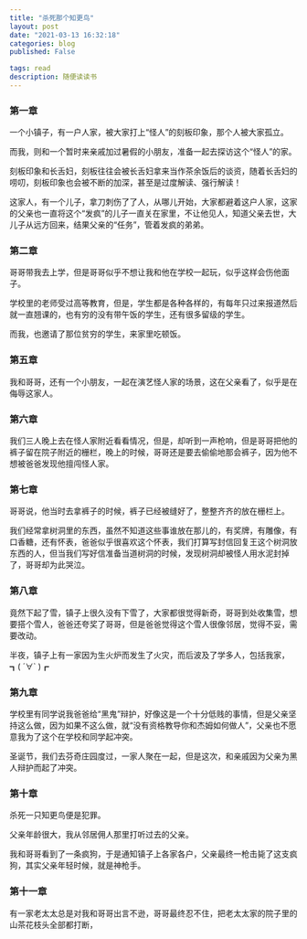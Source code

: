```yaml
---
title: "杀死那个知更鸟"
layout: post
date: "2021-03-13 16:32:18"
categories: blog
published: False

tags: read
description: 随便读读书
---
```



### 第一章

一个小镇子，有一户人家，被大家打上“怪人”的刻板印象，那个人被大家孤立。

而我，则和一个暂时来亲戚加过暑假的小朋友，准备一起去探访这个“怪人”的家。


刻板印象和长舌妇，刻板往往会被长舌妇拿来当作茶余饭后的谈资，随着长舌妇的唠叨，刻板印象也会被不断的加深，甚至是过度解读、强行解读！

这家人，有一个儿子，拿刀刺伤了了人，从哪儿开始，大家都避着这户人家，这家的父亲也一直将这个“发疯”的儿子一直关在家里，不让他见人，知道父亲去世，大儿子从远方回来，结果父亲的“任务”，管着发疯的弟弟。

### 第二章

哥哥带我去上学，但是哥哥似乎不想让我和他在学校一起玩，似乎这样会伤他面子。

学校里的老师受过高等教育，但是，学生都是各种各样的，有每年只过来报道然后就一直翘课的，也有穷的没有带午饭的学生，还有很多留级的学生。

而我，也邀请了那位贫穷的学生，来家里吃顿饭。

### 第五章

我和哥哥，还有一个小朋友，一起在演艺怪人家的场景，这在父亲看了，似乎是在侮辱这家人。

### 第六章

我们三人晚上去在怪人家附近看看情况，但是，却听到一声枪响，但是哥哥把他的裤子留在院子附近的栅栏，晚上的时候，哥哥还是要去偷偷地那会裤子，因为他不想被爸爸发现他擅闯怪人家。

### 第七章

哥哥说，他当时去拿裤子的时候，裤子已经被缝好了，整整齐齐的放在栅栏上。

我们经常拿树洞里的东西，虽然不知道这些事谁放在那儿的，有奖牌，有雕像，有口香糖，还有怀表，爸爸似乎很喜欢这个怀表，我们打算写封信回复王这个树洞放东西的人，但当我们写好信准备当道树洞的时候，发现树洞却被怪人用水泥封掉了，哥哥却为此哭泣。

### 第八章

竟然下起了雪，镇子上很久没有下雪了，大家都很觉得新奇，哥哥到处收集雪，想要搭个雪人，爸爸还夸奖了哥哥，但是爸爸觉得这个雪人很像邻居，觉得不妥，需要改动。

半夜，镇子上有一家因为生火炉而发生了火灾，而后波及了学多人，包括我家，┓( ´∀` )┏

### 第九章

学校里有同学说我爸爸给“黑鬼”辩护，好像这是一个十分低贱的事情，但是父亲坚持这么做，因为如果不这么做，就“没有资格教导你和杰姆如何做人”，父亲也不愿意我为了这个在学校和同学起冲突。

圣诞节，我们去芬奇庄园度过，一家人聚在一起，但是这次，和亲戚因为父亲为黑人辩护而起了冲突。

### 第十章

杀死一只知更鸟便是犯罪。

父亲年龄很大，我从邻居佣人那里打听过去的父亲。

我和哥哥看到了一条疯狗，于是通知镇子上各家各户，父亲最终一枪击毙了这支疯狗，其实父亲年轻时候，就是神枪手。

### 第十一章

有一家老太太总是对我和哥哥出言不逊，哥哥最终忍不住，把老太太家的院子里的山茶花枝头全部都打断，

